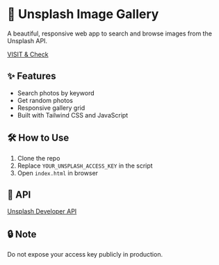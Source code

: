 # 📸 Unsplash Image Gallery

A beautiful, responsive web app to search and browse images from the Unsplash API.

[VISIT & Check](https://khalidhtoha.github.io/Random-Image-Generator/)

## ✨ Features

- Search photos by keyword
- Get random photos
- Responsive gallery grid
- Built with Tailwind CSS and JavaScript

## 🛠 How to Use

1. Clone the repo
2. Replace `YOUR_UNSPLASH_ACCESS_KEY` in the script
3. Open `index.html` in browser

## 🔗 API

[Unsplash Developer API](https://unsplash.com/developers)

## 🔒 Note

Do not expose your access key publicly in production.
